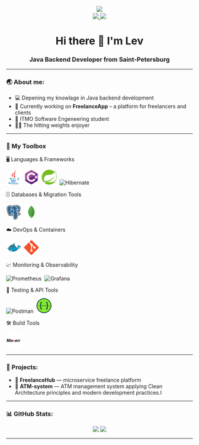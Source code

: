 <div id="header" align="center">
  <img src="https://media4.giphy.com/media/v1.Y2lkPTc5MGI3NjExaDVlcmtlZ2xpdjQ2Z3c3bjgzdTU1NW8yZWYzM3E3a3c5ZWdvdTh4NCZlcD12MV9pbnRlcm5hbF9naWZfYnlfaWQmY3Q9Zw/oWjyixDbWuAk8/giphy.gif" width="300"/>
</div>

<div id="badges" align="center">
  <a href="https://t.me/levalnik">
    <img src="https://img.shields.io/badge/Telegram-blue?logo=telegram&logoColor=white&style=for-the-badge"/>
  </a>
  <a href="mailto:levkuimov34@gmail.com">
    <img src="https://img.shields.io/badge/Email-red?logo=gmail&logoColor=white&style=for-the-badge"/>
  </a>
</div>

<div align="center">
  <h1>Hi there 👋 I'm Lev</h1>
  <h3>Java Backend Developer from Saint-Petersburg</h3>
</div>

---

### 🌏 About me:
- 💻 Depening my knowlage in Java backend development
- 🔭 Currently working on **FreelanceApp** – a platform for freelancers and clients  
- 🏫 ITMO Software Engeneering student
- 🏋️‍♂️ The hitting weights enjoyer 

---

### 🧰 My Toolbox

🖥️ Languages & Frameworks

<div>
  <img src="https://github.com/devicons/devicon/blob/master/icons/java/java-original.svg" title="Java" alt="Java" width="40" height="40"/>&nbsp;
  <img src="https://github.com/devicons/devicon/blob/master/icons/csharp/csharp-original.svg" title="C#" alt="C#" width="40" height="40"/>&nbsp;
  <img src="https://github.com/devicons/devicon/blob/master/icons/spring/spring-original.svg" title="Spring" alt="Spring" width="40" height="40"/>&nbsp;
  <img src="https://www.vectorlogo.zone/logos/hibernate/hibernate-icon.svg" title="Hibernate" alt="Hibernate" width="40" height="40"/>&nbsp;
</div>


🗄️ Databases & Migration Tools

<div>
  <img src="https://raw.githubusercontent.com/devicons/devicon/master/icons/postgresql/postgresql-original.svg" title="PostgreSQL" alt="PostgreSQL" width="40" height="40"/>&nbsp;
  <img src="https://raw.githubusercontent.com/devicons/devicon/master/icons/mongodb/mongodb-original.svg" title="MongoDB" alt="MongoDB" width="40" height="40"/>&nbsp;
</div>


☁️ DevOps & Containers

<div>
  <img src="https://github.com/devicons/devicon/blob/master/icons/docker/docker-original.svg" title="Docker" alt="Docker" width="40" height="40"/>&nbsp;
  <img src="https://github.com/devicons/devicon/blob/master/icons/git/git-original.svg" title="Git" alt="Git" width="40" height="40"/>&nbsp;
</div>


📈 Monitoring & Observability

<div>
  <img src="https://www.vectorlogo.zone/logos/prometheusio/prometheusio-icon.svg" title="Prometheus" alt="Prometheus" width="40" height="40"/>&nbsp;
  <img src="https://www.vectorlogo.zone/logos/grafana/grafana-icon.svg" title="Grafana" alt="Grafana" width="40" height="40"/>&nbsp;
</div>


🧪 Testing & API Tools

<div>
  <img src="https://www.vectorlogo.zone/logos/getpostman/getpostman-icon.svg" title="Postman" alt="Postman" width="40" height="40"/>&nbsp;
  <img src="https://github.com/devicons/devicon/blob/master/icons/swagger/swagger-original.svg" title="Swagger" alt="Swagger" width="40" height="40"/>&nbsp;
</div>


🛠️ Build Tools

<div>
  <img src="https://github.com/devicons/devicon/blob/master/icons/maven/maven-original-wordmark.svg" title="Maven" alt="Maven" width="40" height="40"/>&nbsp;
</div>

---

### 🚀 Projects:
- 🧩 **FreelanceHub** — microservice freelance platform  
- 🏦 **ATM-system** — ATM management system applying Clean Architecture principles
and modern development practices.I  

---

### 📊 GitHub Stats:

<div align="center">
  <img src="https://github-profile-summary-cards.vercel.app/api/cards/stats?username=levalnik&theme=dark" width="400"/>
  <img src="https://github-profile-summary-cards.vercel.app/api/cards/most-commit-language?username=levalnik&theme=dark" width="400"/>
</div>

---
